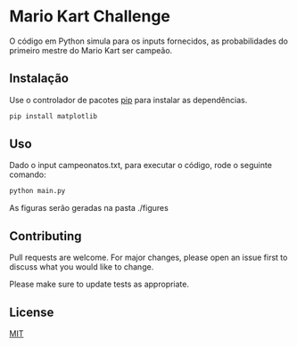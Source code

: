 # Mario Kart Challenge

O código em Python simula para os inputs fornecidos, as probabilidades do primeiro mestre do Mario Kart ser campeão.

## Instalação

Use o controlador de pacotes [pip](https://pip.pypa.io/en/stable/) para instalar as dependências.

```bash
pip install matplotlib
```

## Uso

Dado o input campeonatos.txt, para executar o código, rode o seguinte comando:

```bash
python main.py
```

As figuras serão geradas na pasta ./figures

## Contributing
Pull requests are welcome. For major changes, please open an issue first to discuss what you would like to change.

Please make sure to update tests as appropriate.

## License
[MIT](https://choosealicense.com/licenses/mit/)
